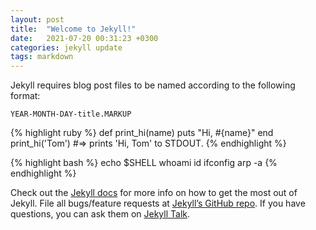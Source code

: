 ```yaml
---
layout: post
title:  "Welcome to Jekyll!"
date:   2021-07-20 00:31:23 +0300
categories: jekyll update
tags: markdown
---
```

Jekyll requires blog post files to be named according to the following format:

`YEAR-MONTH-DAY-title.MARKUP`

{% highlight ruby %}
def print_hi(name)
  puts "Hi, #{name}"
end
print_hi('Tom')
#=> prints 'Hi, Tom' to STDOUT.
{% endhighlight %}


{% highlight bash %}
echo $SHELL
whoami
id
ifconfig 
arp -a
{% endhighlight %}

Check out the [Jekyll docs][jekyll-docs] for more info on how to get the most out of Jekyll. File all bugs/feature requests at [Jekyll’s GitHub repo][jekyll-gh]. If you have questions, you can ask them on [Jekyll Talk][jekyll-talk].

[jekyll-docs]: https://jekyllrb.com/docs/home
[jekyll-gh]:   https://github.com/jekyll/jekyll
[jekyll-talk]: https://talk.jekyllrb.com/
